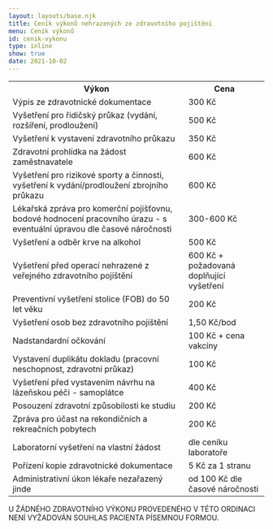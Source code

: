 ```yaml
---
layout: layouts/base.njk
title: Ceník výkonů nehrazených ze zdravotního pojištění
menu: Ceník výkonů
id: cenik-vykonu
type: inline
show: true
date: 2021-10-02
---
```

<table class="table table-bordered cenik">
                        <tr>
                            <th>Výkon</th>
                            <th>Cena</th>
                        </tr>
                        <tr>
                            <td>Výpis ze zdravotnické dokumentace</td>
                            <td>300 Kč</td>
                        </tr>
                        <tr>
                            <td>Vyšetření pro řidičský průkaz (vydání, rozšíření, prodloužení)</td>
                            <td>500 Kč</td>
                        </tr>
                        <tr>
                            <td>Vyšetření k vystavení zdravotního průkazu</td>
                            <td>350 Kč</td>
                        </tr>
                        <tr>
                            <td>Zdravotní prohlídka na žádost zaměstnavatele</td>
                            <td>600 Kč</td>
                        </tr>
                        <tr>
                            <td>Vyšetření pro rizikové sporty a činnosti, vyšetření k vydání/prodloužení zbrojního průkazu</td>
                            <td>600 Kč</td>
                        </tr>
                        <tr>
                            <td>Lékařská zpráva pro komerční pojišťovnu, bodové hodnocení pracovního úrazu  -  s eventuální úpravou dle časové náročnosti</td>
                            <td>300-600 Kč</td>
                        </tr>
                        <tr>
                            <td>Vyšetření a odběr krve na alkohol</td>
                            <td>500 Kč</td>
                        </tr>
                         <tr>
                        <td>Vyšetření před operací nehrazené z veřejného zdravotního pojištění</td>
                            <td>600 Kč + požadovaná doplňující vyšetření</td>
                        </tr>
                        <tr>
                            <td>Preventivní vyšetření stolice (FOB) do 50 let věku</td>
                            <td>200 Kč</td>
                        </tr>
                        <tr>
                            <td>Vyšetření osob bez zdravotního pojištění</td>
                            <td>1,50 Kč/bod</td>
                        </tr>
                        <tr>
                            <td>Nadstandardní očkování</td>
                            <td>100 Kč + cena vakcíny</td>
                        </tr>
                        <tr>
                            <td>Vystavení duplikátu dokladu (pracovní neschopnost, zdravotní průkaz)</td>
                            <td>100 Kč</td>
                        </tr>
                        <tr>
                            <td>Vyšetření před vystavením návrhu na lázeňskou péči - samoplátce</td>
                            <td>400 Kč</td>
                        </tr>
                        <tr>
                            <td>Posouzení zdravotní způsobilosti ke studiu</td>
                            <td>200 Kč</td>
                        </tr>
                        <tr>
                            <td>Zpráva pro účast na rekondičních a rekreačních pobytech</td>
                            <td>200 Kč</td>
                        </tr>
                        <tr>
                            <td>Laboratorní vyšetření na vlastní žádost</td>
                            <td>dle ceníku laboratoře</td>
                        </tr>
                        <tr>
                            <td>Pořízení kopie zdravotnické dokumentace</td>
                            <td>5 Kč za 1 stranu</td>
                        </tr>
                        <tr>
                            <td>Administrativní úkon lékaře nezařazený jinde</td>
                            <td>od 100 Kč dle časové náročnosti</td>
                        </tr>
                    </table>

U ŽÁDNÉHO ZDRAVOTNÍHO VÝKONU PROVEDENÉHO V TÉTO ORDINACI NENÍ VYŽADOVÁN SOUHLAS PACIENTA PÍSEMNOU FORMOU.